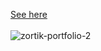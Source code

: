 [See here](https://zortik.vercel.app)<br /><br />
![zortik-portfolio-2](https://github.com/ZorTik/zortik-portfolio-2/assets/67344817/ae8a3782-a131-40a1-98c6-3530bb8119de)
